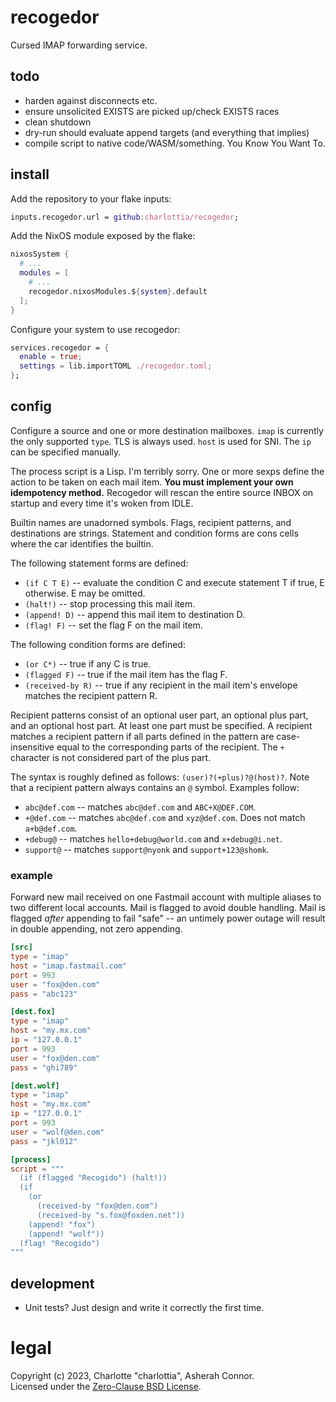 # recogedor

Cursed IMAP forwarding service.


## todo

* harden against disconnects etc.
* ensure unsolicited EXISTS are picked up/check EXISTS races
* clean shutdown
* dry-run should evaluate append targets (and everything that implies)
* compile script to native code/WASM/something. You Know You Want To.


## install

Add the repository to your flake inputs:

```nix
inputs.recogedor.url = github:charlottia/recogedor;
```

Add the NixOS module exposed by the flake:

```nix
nixosSystem {
  # ...
  modules = [
    # ...
    recogedor.nixosModules.${system}.default
  ];
}
```

Configure your system to use recogedor:

```nix
services.recogedor = {
  enable = true;
  settings = lib.importTOML ./recogedor.toml;
};
```


## config

Configure a source and one or more destination mailboxes.  `imap` is currently the only supported
`type`.  TLS is always used.  `host` is used for SNI.  The `ip` can be specified manually.

The process script is a Lisp.  I'm terribly sorry.  One or more sexps define the action to be taken
on each mail item.  **You must implement your own idempotency method.**  Recogedor will rescan the
entire source INBOX on startup and every time it's woken from IDLE.

Builtin names are unadorned symbols. Flags, recipient patterns, and destinations are strings.
Statement and condition forms are cons cells where the car identifies the builtin.

The following statement forms are defined:

* `(if C T E)` -- evaluate the condition C and execute statement T if true, E otherwise.  E may be
  omitted.
* `(halt!)` -- stop processing this mail item.
* `(append! D)` -- append this mail item to destination D.
* `(flag! F)` -- set the flag F on the mail item.

The following condition forms are defined:

* `(or C*)` -- true if any C is true.
* `(flagged F)` -- true if the mail item has the flag F.
* `(received-by R)` -- true if any recipient in the mail item's envelope matches the recipient
  pattern R.

Recipient patterns consist of an optional user part, an optional plus part, and an optional host
part.  At least one part must be specified.  A recipient matches a recipient pattern if all parts
defined in the pattern are case-insensitive equal to the corresponding parts of the recipient.  The
`+` character is not considered part of the plus part.

The syntax is roughly defined as follows: `(user)?(+plus)?@(host)?`.  Note that a recipient pattern
always contains an `@` symbol.  Examples follow:

* `abc@def.com` -- matches `abc@def.com` and `ABC+X@DEF.COM`.
* `+@def.com` -- matches `abc@def.com` and `xyz@def.com`.  Does not match `a+b@def.com`.
* `+debug@` -- matches `hello+debug@world.com` and `x+debug@i.net`.
* `support@` -- matches `support@nyonk` and `support+123@shomk`.


### example

Forward new mail received on one Fastmail account with multiple aliases to two different local
accounts.  Mail is flagged to avoid double handling.  Mail is flagged *after* appending to fail
"safe" -- an untimely power outage will result in double appending, not zero appending.

```toml
[src]
type = "imap"
host = "imap.fastmail.com"
port = 993
user = "fox@den.com"
pass = "abc123"

[dest.fox]
type = "imap"
host = "my.mx.com"
ip = "127.0.0.1"
port = 993
user = "fox@den.com"
pass = "ghi789"

[dest.wolf]
type = "imap"
host = "my.mx.com"
ip = "127.0.0.1"
port = 993
user = "wolf@den.com"
pass = "jkl012"

[process]
script = """
  (if (flagged "Recogido") (halt!))
  (if
    (or
      (received-by "fox@den.com")
      (received-by "s.fox@foxden.net"))
    (append! "fox")
    (append! "wolf"))
  (flag! "Recogido")
"""
```


## development

* Unit tests? Just design and write it correctly the first time.


# legal

Copyright (c) 2023, Charlotte "charlottia", Asherah Connor.  
Licensed under the [Zero-Clause BSD License](LICENSE.txt).